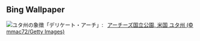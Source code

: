 ## Bing Wallpaper
![](https://www.bing.com/th?id=OHR.DelicateArch_JA-JP9672362055_UHD.jpg&w=1000)ユタ州の象徴「デリケート・アーチ」:&nbsp;&ensp;[アーチーズ国立公園, 米国 ユタ州 (© mmac72/Getty Images)](https://www.bing.com/th?id=OHR.DelicateArch_JA-JP9672362055_UHD.jpg)
<br><br/>
